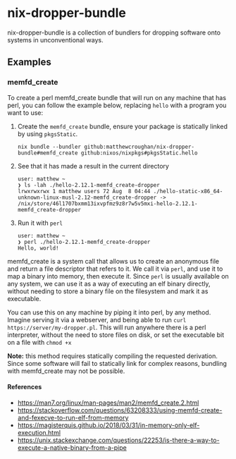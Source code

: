 # nix-dropper-bundle

nix-dropper-bundle is a collection of bundlers for dropping software onto
systems in unconventional ways.

## Examples

### memfd_create

To create a perl memfd_create bundle that will run on any machine that has perl, you
can follow the example below, replacing `hello` with a program you want to use:

1. Create the `memfd_create` bundle, ensure your package is statically linked by
   using `pkgsStatic`.

   ```
   nix bundle --bundler github:matthewcroughan/nix-dropper-bundle#memfd_create github:nixos/nixpkgs#pkgsStatic.hello
   ```
2. See that it has made a result in the current directory

   ```
   user: matthew ~
   ❯ ls -lah ./hello-2.12.1-memfd_create-dropper
   lrwxrwxrwx 1 matthew users 72 Aug  8 04:44 ./hello-static-x86_64-unknown-linux-musl-2.12-memfd_create-dropper -> /nix/store/46l1707bxmm13ixvpfmz9z8r7w5v5mxi-hello-2.12.1-memfd_create-dropper
   ```
3. Run it with `perl`

   ```
   user: matthew ~
   ❯ perl ./hello-2.12.1-memfd_create-dropper
   Hello, world!
   ```

memfd_create is a system call that allows us to create an anonymous file and
return a file descriptor that refers to it. We call it via `perl`, and use it to
map a binary into memory, then execute it. Since `perl` is usually available on
any system, we can use it as a way of executing an elf binary directly, without
needing to store a binary file on the filesystem and mark it as executable.

You can use this on any machine by piping it into perl, by any method. Imagine
serving it via a webserver, and being able to run `curl
https://server/my-dropper.pl`. This will run anywhere there is a perl
interpreter, without the need to store files on disk, or set the executable bit
on a file with `chmod +x`

**Note:** this method requires statically compiling the requested derivation.
Since some software will fail to statically link for complex reasons, bundling
with memfd_create may not be possible.

#### References
- https://man7.org/linux/man-pages/man2/memfd_create.2.html
- https://stackoverflow.com/questions/63208333/using-memfd-create-and-fexecve-to-run-elf-from-memory
- https://magisterquis.github.io/2018/03/31/in-memory-only-elf-execution.html
- https://unix.stackexchange.com/questions/22253/is-there-a-way-to-execute-a-native-binary-from-a-pipe
